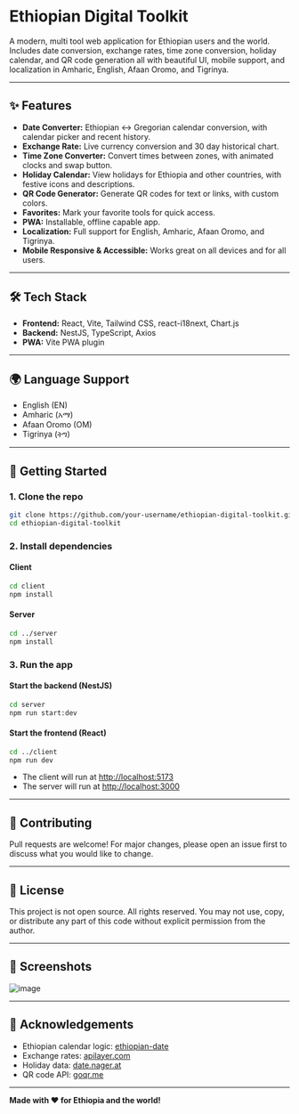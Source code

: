 # Ethiopian Digital Toolkit 

A modern, multi tool web application for Ethiopian users and the world. Includes date conversion, exchange rates, time zone conversion, holiday calendar, and QR code generation all with beautiful UI, mobile support, and localization in Amharic, English, Afaan Oromo, and Tigrinya.
  
---

## ✨ Features
- **Date Converter:** Ethiopian ↔ Gregorian calendar conversion, with calendar picker and recent history.
- **Exchange Rate:** Live currency conversion and 30 day historical chart.
- **Time Zone Converter:** Convert times between zones, with animated clocks and swap button.
- **Holiday Calendar:** View holidays for Ethiopia and other countries, with festive icons and descriptions.
- **QR Code Generator:** Generate QR codes for text or links, with custom colors.
- **Favorites:** Mark your favorite tools for quick access.
- **PWA:** Installable, offline capable app. 
- **Localization:** Full support for English, Amharic, Afaan Oromo, and Tigrinya.
- **Mobile Responsive & Accessible:** Works great on all devices and for all users.  

---

## 🛠️ Tech Stack
- **Frontend:** React, Vite, Tailwind CSS, react-i18next, Chart.js
- **Backend:** NestJS, TypeScript, Axios
- **PWA:** Vite PWA plugin
 
---

## 🌍 Language Support
- English (EN)   
- Amharic (አማ)
- Afaan Oromo (OM) 
- Tigrinya (ትግ)

---

## 🚀 Getting Started

### 1. Clone the repo
```bash
git clone https://github.com/your-username/ethiopian-digital-toolkit.git
cd ethiopian-digital-toolkit
```

### 2. Install dependencies
#### Client
```bash
cd client
npm install
```
#### Server
```bash
cd ../server
npm install
```

### 3. Run the app
#### Start the backend (NestJS)
```bash
cd server
npm run start:dev
```
#### Start the frontend (React)
```bash
cd ../client
npm run dev
```

- The client will run at [http://localhost:5173](http://localhost:5173)
- The server will run at [http://localhost:3000](http://localhost:3000)

---

## 🤝 Contributing
Pull requests are welcome! For major changes, please open an issue first to discuss what you would like to change.

---

## 📄 License
This project is not open source. All rights reserved.
You may not use, copy, or distribute any part of this code without explicit permission from the author.

---

## 📸 Screenshots
![image](https://github.com/user-attachments/assets/7b6e8a7a-ab8b-40e1-adc7-c8eed7bad4a1)


---

## 🙏 Acknowledgements
- Ethiopian calendar logic: [ethiopian-date](https://www.npmjs.com/package/ethiopian-date)
- Exchange rates: [apilayer.com](https://apilayer.com/)
- Holiday data: [date.nager.at](https://date.nager.at/)
- QR code API: [goqr.me](https://goqr.me/api/)

---

**Made with ❤️ for Ethiopia and the world!** 
